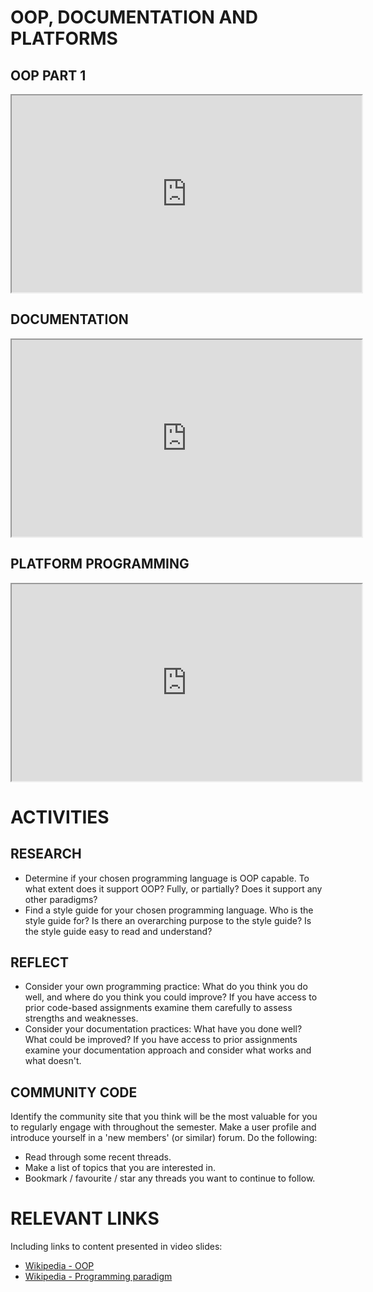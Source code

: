 <!-- # ![Programming for Mobile App Development](images/1366x768-kotlin2022_2.png) -->

# OOP, DOCUMENTATION AND PLATFORMS
## OOP PART 1
<div class="video-container-16by9"><iframe width="560" height="315" src="https://www.youtube.com/embed/hdVYcOgNKfc"></iframe></div>

## DOCUMENTATION
<div class="video-container-16by9"><iframe width="560" height="315" src="https://youtu.be/embed/S83xOCKfbTg"></iframe></div>

## PLATFORM PROGRAMMING
<div class="video-container-16by9"><iframe width="560" height="315" src="https://youtu.be/embed/rPXznuTzayo"></iframe></div>

# ACTIVITIES
## RESEARCH
- Determine if your chosen programming language is OOP capable. To what extent does it support OOP? Fully, or partially? Does it support any other paradigms? 
- Find a style guide for your chosen programming language. Who is the style guide for? Is there an overarching purpose to the style guide? Is the style guide easy to read and understand? 
## REFLECT
- Consider your own programming practice: What do you think you do well, and where do you think you could improve? If you have access to prior code-based assignments examine them carefully to assess strengths and weaknesses.
- Consider your documentation practices: What have you done well? What could be improved? If you have access to prior assignments examine your documentation approach and consider what works and what doesn't.
## COMMUNITY CODE
Identify the community site that you think will be the most valuable for you to regularly engage with throughout the semester. Make a user profile and introduce yourself in a 'new members' (or similar) forum. Do the following:
- Read through some recent threads.
- Make a list of topics that you are interested in.
- Bookmark / favourite / star any threads you want to continue to follow.

# RELEVANT LINKS
Including links to content presented in video slides:
- [Wikipedia - OOP](https://en.wikipedia.org/wiki/Object-oriented_programming)
- [Wikipedia - Programming paradigm](https://en.wikipedia.org/wiki/Programming_paradigm)



